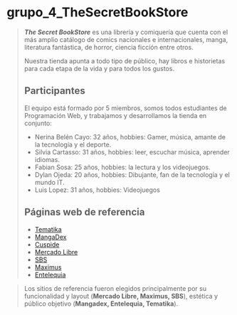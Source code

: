 # grupo_4_TheSecretBookStore

> **_The Secret BookStore_** es una librería y comiquería que cuenta con el más amplio catálogo de comics 
> nacionales e internacionales, manga, literatura 
> fantástica, de horror, ciencia ficción entre otros.
>
> Nuestra tienda apunta a todo tipo de público, hay libros e historietas para cada etapa de la vida y para todos los gustos.
>
> ## **Participantes**
> El equipo está formado por 5 miembros, somos todos estudiantes de Programación Web, y trabajamos y desarrollamos la tienda en conjunto:
> - Nerina Belén Cayo: 32 años, hobbies: Gamer, música, amante de la tecnología y el deporte.
> - Silvia Cartasso: 31 años, hobbies: leer, escuchar música, aprender idiomas.
> - Fabian Sosa: 25 años, hobbies: la lectura y los videojuegos.
> - Dylan Ojeda: 20 años, hobbies: Dibujante, fan de la tecnología y el mundo IT.
> - Luis Lopez: 31 años, hobbies: Videojuegos
>
> ## **Páginas web de referencia**
> 
> - [Tematika](https://www.tematika.com)
> - [MangaDex](https://www.mangadex.org)
> - [Cuspide](https://www.cuspide.com)
> - [Mercado Libre](https://www.mercadolibre.com.ar)
> - [SBS](https://www.sbs.com.ar)
> - [Maximus](https://www.maximus.com.ar)
> - [Entelequia](https://www.entelequia.com.ar)

>Los sitios de referencia fueron elegidos principalmente
>por su funcionalidad y layout (**Mercado Libre, Maximus, SBS**), estética y público objetivo (**Mangadex, Entelequia, Tematika**).
